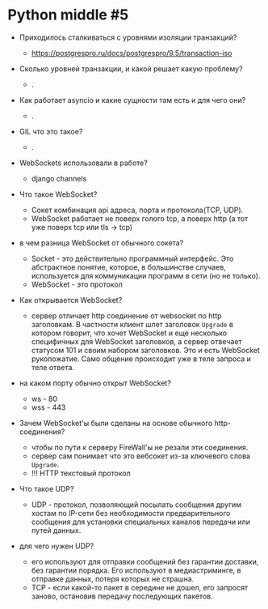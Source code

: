 # Python middle #5

- Приходилось сталкиваться с уровнями изоляции транзакций?
  - https://postgrespro.ru/docs/postgrespro/9.5/transaction-iso
- Сколько уровней транзакции, и какой решает какую проблему?
  - .


- Как работает asyncio и какие сущности там есть и для чего они?
  - .
- GIL что это такое?
  - .


- WebSockets использовали в работе?
  - django channels
- Что такое WebSocket? 
  - Сокет комбинация api адреса, порта и протокола(TCP, UDP).
  - WebSocket работает не поверх голого tcp, а поверх http (а тот уже поверх tcp или tls -> tcp)
- в чем разница WebSocket от обычного сокета?
  - Socket - это действительно программный интерфейс. Это абстрактное понятие, которое, в большинстве случаев, используется для коммуникации программ в сети (но не только).
  - WebSocket - это протокол
- Как открывается WebSocket?
  - сервер отличает http соединение от websocket по http заголовкам. В частности клиент шлет заголовок ``Upgrade`` в котором говорит, что хочет WebSocket и еще несколько специфичных для WebSocket заголовков, а сервер отвечает статусом 101 и своим набором заголовков. Это и есть WebSocket рукопожатие. Само общение происходит уже в теле запроса и теле ответа.
- на каком порту обычно открыт WebSocket?
  - ws - 80
  - wss - 443
- Зачем WebSocket'ы были сделаны на основе обычного http-соединения?
  - чтобы по пути к серверу FireWall'ы не резали эти соединения. 
  - сервер сам понимает что это вебсокет из-за ключевого слова `Upgrade`.
  - !!! HTTP текстовый протокол
- Что такое UDP?
  - UDP - протокол, позволяющий посылать сообщения другим хостам по IP-сети без необходимости предварительного сообщения для установки специальных каналов передачи или путей данных.
- для чего нужен UDP?
  - его используют для отправки сообщений без гарантии доставки, без гарантии порядка. Его используют в медиастриминге, в отправке данных, потеря которых не страшна.
  - TCP - если какой-то пакет в середине не дошел, его запросят заново, остановив передачу последующих пакетов.
